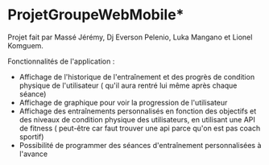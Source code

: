 # ProjetGroupeWebMobile*

Projet fait par Massé Jérémy, Dj Everson Pelenio, Luka Mangano et Lionel Komguem.

Fonctionnalités de l'application : 

- Affichage de l'historique de l'entraînement et des progrès de condition physique de l'utilisateur ( qu'il aura rentré lui même après chaque séance)
- Affichage de graphique pour voir la progression de l'utilisateur
- Affichage des entraînements personnalisés en fonction des objectifs et des niveaux de condition physique des utilisateurs, en utilisant une API de fitness ( peut-être car faut trouver une api parce qu'on est pas coach sportif)
- Possibilité de programmer des séances d'entraînement personnalisées à l'avance
